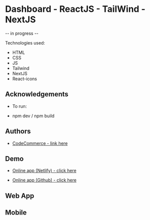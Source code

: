 # Dashboard - ReactJS - TailWind - NextJS

-- in progress --

Technologies used:

- HTML
- CSS
- JS
- Tailwind
- NextJS
- React-icons

## Acknowledgements

- To run:

- npm dev / npm build

## Authors

- [ CodeCommerce - link here ](https://www.youtube.com/watch?v=KpGZjrrS3pY&t=1s)

## Demo

- [Online app (Netlify) - click here](https://fascinating-paletas-10b32b.netlify.app/)

- [Online app (Github) - click here](https://tiagoc0sta.github.io/Habits/)

## Web App

## Mobile
